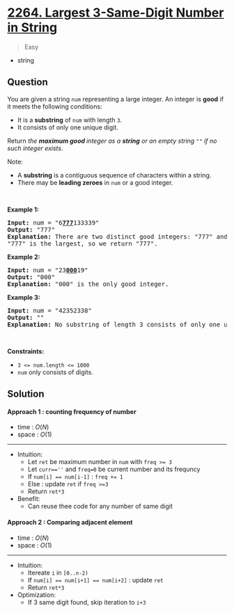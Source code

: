 # [2264. Largest 3-Same-Digit Number in String](https://leetcode.com/problems/largest-3-same-digit-number-in-string)


> Easy

- string



## Question


<p>You are given a string <code>num</code> representing a large integer. An integer is <strong>good</strong> if it meets the following conditions:</p>

<ul>
	<li>It is a <strong>substring</strong> of <code>num</code> with length <code>3</code>.</li>
	<li>It consists of only one unique digit.</li>
</ul>

<p>Return <em>the <strong>maximum good </strong>integer as a <strong>string</strong> or an empty string </em><code>&quot;&quot;</code><em> if no such integer exists</em>.</p>

<p>Note:</p>

<ul>
	<li>A <strong>substring</strong> is a contiguous sequence of characters within a string.</li>
	<li>There may be <strong>leading zeroes</strong> in <code>num</code> or a good integer.</li>
</ul>

<p>&nbsp;</p>
<p><strong class="example">Example 1:</strong></p>

<pre>
<strong>Input:</strong> num = &quot;6<strong><u>777</u></strong>133339&quot;
<strong>Output:</strong> &quot;777&quot;
<strong>Explanation:</strong> There are two distinct good integers: &quot;777&quot; and &quot;333&quot;.
&quot;777&quot; is the largest, so we return &quot;777&quot;.
</pre>

<p><strong class="example">Example 2:</strong></p>

<pre>
<strong>Input:</strong> num = &quot;23<strong><u>000</u></strong>19&quot;
<strong>Output:</strong> &quot;000&quot;
<strong>Explanation:</strong> &quot;000&quot; is the only good integer.
</pre>

<p><strong class="example">Example 3:</strong></p>

<pre>
<strong>Input:</strong> num = &quot;42352338&quot;
<strong>Output:</strong> &quot;&quot;
<strong>Explanation:</strong> No substring of length 3 consists of only one unique digit. Therefore, there are no good integers.
</pre>

<p>&nbsp;</p>
<p><strong>Constraints:</strong></p>

<ul>
	<li><code>3 &lt;= num.length &lt;= 1000</code></li>
	<li><code>num</code> only consists of digits.</li>
</ul>



## Solution

#### Approach 1 : counting frequency of number

- time  : $O(N)$
- space : $O(1)$

---

- Intuition:
	- Let `ret` be maximum number in `num` with `freq >= 3`
	- Let `curr==''` and `freq=0` be current number and its frequncy
	- If `num[i] == num[i-1]` : `freq += 1`
	- Else : update `ret` if `freq >=3`
	- Return `ret*3`
- Benefit:
	- Can reuse thee code for any number of same digit

#### Approach 2 : Comparing adjacent element

- time  : $O(N)$
- space : $O(1)$

---

- Intuition:
	- Itereate `i` in `[0..n-2)`
	- If `num[i] == num[i+1] == num[i+2]` : update `ret`
	- Return `ret*3`
- Optimization:
	- If 3 same digit found, skip iteration to `i+3`
